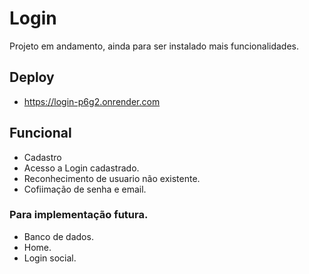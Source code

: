 # Login

Projeto em andamento, ainda para ser instalado mais funcionalidades.

## Deploy

- https://login-p6g2.onrender.com

## Funcional

- Cadastro
- Acesso a Login cadastrado.
- Reconhecimento de usuario não existente.
- Cofiimação de senha e email.

### Para implementação futura.

- Banco de dados.
- Home.
- Login social.